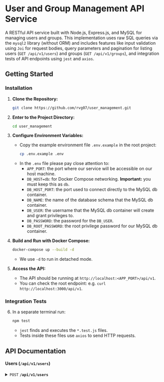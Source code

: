 # User and Group Management API Service

A RESTful API service built with Node.js, Express.js, and MySQL for managing users and groups. 
This implementation uses raw SQL queries via the `mysql2` library (without ORM) and includes features like input validation using `Joi` for request bodies, query parameters and pagination for listing users (`GET /api/v1/users`) and groups (`GET /api/v1/groups`), and integration tests of API endpoints using `jest` and `axios`.

## Getting Started
### Installation

1.  **Clone the Repository:**
    ```bash
    git clone https://github.com/rvg07/user_management.git
    ```
2.  **Enter to the Project Directory:**
    ```bash
    cd user_management
    ```
3.  **Configure Environment Variables:**
    *   Copy the example environment file `.env.example` in the root project:
        ```bash
        cp .env.example .env
        ```
    *   In the `.env` file please pay close attention to:
        *   `APP_PORT`: the port where our service will be accessible on our host machine.
        *   `DB_HOST=db`: for Docker Compose networking. **Important:** you must keep this as `db`.
        *   `DB_HOST_PORT`: the port used to connect directly to the MySQL db container.
        *   `DB_NAME`: the name of the database schema that the MySQL db container.
        *   `DB_USER`: the username that the MySQL db container will create and grant privileges to.
        *   `DB_PASSWORD`: the password for the `DB_USER`. 
        *   `DB_ROOT_PASSWORD`: the root privilege password for our MySQL db container.

3.  **Build and Run with Docker Compose:**
    ```bash
    docker-compose up --build -d
    ```
    *   We use `-d` to run in detached mode.

4.  **Access the API:**
    *   The API should be running at `http://localhost:<APP_PORT>/api/v1`.
    *   You can check the root endpoint: e.g. `curl http://localhost:3000/api/v1`.
    
### Integration Tests

6.  In a separate terminal run:
    ```bash
    npm test
    ```
    *   `jest` finds and executes the `*.test.js` files.
    *   Tests inside these files use `axios` to send HTTP requests.

## API Documentation

#### Users (`/api/v1/users`)

<details>
  <summary><code>POST</code> <code><b>/api/v1/users</b></code></summary>

Requires a JSON body with user details to create a new user.

##### Request Body Parameters

| Name        | Type     | Data Type             | Description                                     |
|-------------|----------|-----------------------|-------------------------------------------------|
| `name`      | Required | string                | User's first name                               |
| `surname`   | Required | string                | User's last name                                |
| `birth_date`| Required | string (`YYYY-MM-DD`) | User's date of birth                             |
| `sex`       | Required | string (`'male'` &#124; `'female'` &#124; `'other'`) | User's sex (allowed values: 'male', 'female', 'other') |

##### Responses

| HTTP Code | Content-Type     | Response                                                                 |
|-----------|------------------|--------------------------------------------------------------------------|
| `201`     | `application/json` | `{"message": "User created successfully", "userId": 123}`                 |
| `400`     | `application/json` | `{"status": "error", "code": "INVALID_USER_PARAMS", "message": "..."}` |
| `409`     | `application/json` | `{"status": "error", "code": "ER_DUP_ENTRY", "message": "... already exists."}` |
| `500`     | `application/json` | `{"status": "error", "code": "INTERNAL_SERVER_ERROR", "message": "..."}` |

##### Example cURL Request

```bash
curl -X POST \
  -H "Content-Type: application/json" \
  -d '{"name":"nameTest","surname":"surnameTest","birth_date":"1988-02-15","sex":"male"}' \
  http://localhost:3000/api/v1/users
```
  *  **`POST /api/v1/associations`:**
        *   Description: Creates a new user. Requires `name`, `surname`, `birth_date (YYYY-MM-DD)`, `sex ('male'|'female'|'other')`. <br> Checks for uniqueness based on this combination.
        *   You can check the root endpoint: e.g. `curl http://localhost:3000/api/v1`.